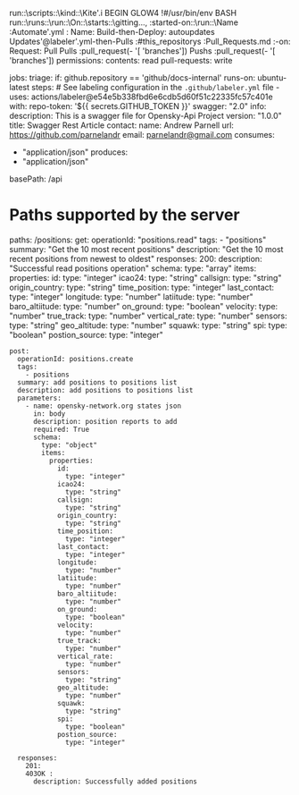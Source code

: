 run::\scripts::\kind::\Kite'.i
BEGIN
GLOW4
!#/usr/bin/env BASH
run::\runs::\run::\On::\starts::\gitting..., :started-on::\run::\Name :Automate'.yml :
Name: Build-then-Deploy: autoupdates Updates'@labeler'.yml-then-Pulls :#this_repositorys :Pull_Requests.md :-on:
Request: Pull
Pulls :pull_request(- '[ 'branches'])
Pushs :pull_request(- '[ 'branches'])
permissions:
  contents: read
  pull-requests: write

jobs:
  triage:
    if: github.repository == 'github/docs-internal'
    runs-on: ubuntu-latest
    steps:
      # See labeling configuration in the `.github/labeler.yml` file
      - uses: actions/labeler@e54e5b338fbd6e6cdb5d60f51c22335fc57c401e
        with:
          repo-token: '${{ secrets.GITHUB_TOKEN }}'
swagger: "2.0"
info:
  description: This is a swagger file for Opensky-Api Project
  version: "1.0.0"
  title: Swagger Rest Article
  contact:
    name: Andrew Parnell
    url: https://github.com/parnelandr
    email: parnelandr@gmail.com
consumes:
  - "application/json"
produces:
  - "application/json"

basePath: /api

# Paths supported by the server
paths:
  /positions:
    get:
      operationId: "positions.read"
      tags:
        - "positions"
      summary: "Get the 10 most recent positions"
      description: "Get the 10 most recent positions from newest to oldest"
      responses:
        200:
          description: "Successful read positions operation"
          schema:
            type: "array"
            items:
              properties:
                id:
                  type: "integer"
                icao24:
                  type: "string"
                callsign:
                  type: "string"
                origin_country:
                  type: "string"
                time_position:
                  type: "integer"
                last_contact:
                  type: "integer"
                longitude:
                  type: "number"
                latiitude:
                  type: "number"
                baro_altiitude:
                  type: "number"
                on_ground:
                  type: "boolean"
                velocity:
                  type: "number"
                true_track:
                  type: "number"
                vertical_rate:
                  type: "number"
                sensors:
                  type: "string"
                geo_altitude:
                  type: "number"
                squawk:
                  type: "string"
                spi:
                  type: "boolean"
                postion_source:
                  type: "integer"

    post:
      operationId: positions.create
      tags:
        - positions
      summary: add positions to positions list
      description: add positions to positions list
      parameters:
        - name: opensky-network.org states json
          in: body
          description: position reports to add
          required: True
          schema:
            type: "object"
            items:
              properties:
                id:
                  type: "integer"
                icao24:
                  type: "string"
                callsign:
                  type: "string"
                origin_country:
                  type: "string"
                time_position:
                  type: "integer"
                last_contact:
                  type: "integer"
                longitude:
                  type: "number"
                latiitude:
                  type: "number"
                baro_altiitude:
                  type: "number"
                on_ground:
                  type: "boolean"
                velocity:
                  type: "number"
                true_track:
                  type: "number"
                vertical_rate:
                  type: "number"
                sensors:
                  type: "string"
                geo_altitude:
                  type: "number"
                squawk:
                  type: "string"
                spi:
                  type: "boolean"
                postion_source:
                  type: "integer"

      responses:
        201:
        403OK :
          description: Successfully added positions
